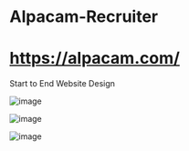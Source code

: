 # Alpacam-Recruiter
# https://alpacam.com/
Start to End Website Design


![image](https://github.com/user-attachments/assets/5fcf9e22-455a-4be5-b04f-72a01343ddcc)


![image](https://github.com/user-attachments/assets/6b946867-b1f9-4fe8-872f-3a3ff8fe7160)


![image](https://github.com/user-attachments/assets/710db30a-9654-4c7d-858d-038fd96fe575)


